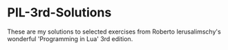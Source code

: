 # PIL-3rd-Solutions

These are my solutions to selected exercises from Roberto Ierusalimschy's wonderful 'Programming in Lua' 3rd edition.
